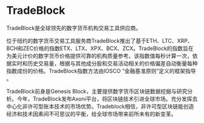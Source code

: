 # TradeBlock

TradeBlock是全球领先的数字货币机构交易工具供应商。

位于纽约的数字货币交易工具服务商TradeBlock推出了基于ETH、LTC、XRP、BCH和ZEC价格的指数ETX、LTX、XPX、BCX、ZCX。TradeBlock的指数旨在为美元计价的数字货币价格提供可靠的机构质量参考。该指数值每秒计算一次，依据实时和历史交易量，根据与其他成分股和交易活动相关的价格偏差自动衡量每种指数成份的价格。TradeBlock指数方法由IOSCO “金融基准原则”定义的框架指导 。

TradeBlock前身是Genesis Block，主要提供数字货币区块链数据挖掘与研究分析。今年，TradeBlock发布Axoni平台，将区块链技术引进全球市场。充分发挥去中心化非许可型账本技术的市场优势。Tradeblock相信，非许可型区块链能创造经济和技术因素间不可思议的平衡，给全球市场带来前所未有的新变革。
